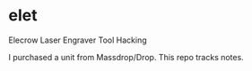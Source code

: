# elet

Elecrow Laser Engraver Tool Hacking

I purchased a unit from Massdrop/Drop. This repo tracks notes.

